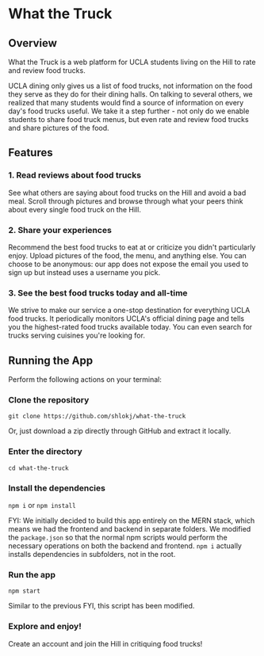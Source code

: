 # What the Truck

## Overview

What the Truck is a web platform for UCLA students living on the Hill to rate and review food trucks.

UCLA dining only gives us a list of food trucks, not information on the food they serve as they do for their dining halls. On talking to several others, we realized that many students would find a source of information on every day's food trucks useful. We take it a step further - not only do we enable students to share food truck menus, but even rate and review food trucks and share pictures of the food.

## Features

### 1. Read reviews about food trucks

See what others are saying about food trucks on the Hill and avoid a bad meal. Scroll through pictures and browse through what your peers think about every  single food truck on the Hill.

### 2. Share your experiences

Recommend the best food trucks to eat at or criticize you didn't particularly enjoy. Upload pictures of the food, the menu, and anything else. You can choose to be anonymous: our app does not expose the email you used to sign up but instead uses a username you pick.

### 3. See the best food trucks today and all-time

We strive to make our service a one-stop destination for everything UCLA food trucks. It periodically monitors UCLA's official dining page and tells you the highest-rated food trucks available today. You can even search for trucks serving cuisines you're looking for.

## Running the App

Perform the following actions on your terminal:

### Clone the repository

`git clone https://github.com/shlokj/what-the-truck`

Or, just download a zip directly through GitHub and extract it locally.

### Enter the directory

`cd what-the-truck`

### Install the dependencies

`npm i` or `npm install`

FYI: We initially decided to build this app entirely on the MERN stack, which means we had the frontend and backend in separate folders. We modified the `package.json` so that the normal npm scripts would perform the necessary operations on both the backend and frontend. `npm i` actually installs dependencies in subfolders, not in the root.

### Run the app

`npm start`

Similar to the previous FYI, this script has been modified.

### Explore and enjoy!

Create an account and join the Hill in critiquing food trucks!


